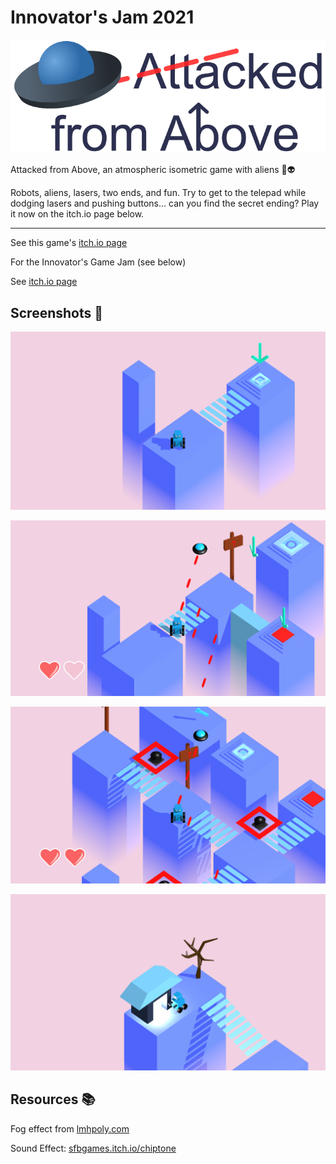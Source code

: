 # Innovator's Jam 2021

![logo](https://raw.githubusercontent.com/Zeyu-Li/innovator-jam-2021/main/Attacked%20from%20Above/Assets/Sprites/banner.png)

Attacked from Above, an atmospheric isometric game with aliens 👾👽



Robots, aliens, lasers, two ends, and fun. Try to get to the telepad while dodging lasers and pushing buttons... can you find the secret ending? Play it now on the itch.io page below.  

---

See this game's [itch.io page](https://andrewli.itch.io/attacked-from-above)



For the Innovator's Game Jam (see below) 

See [itch.io page](https://itch.io/jam/ij2021)

## Screenshots 🎥

![screen1](img/screen1.png)

![screen2](img/screen2.png)

![screen3](img/screen3.png)

![peace](img/peace.png)



## Resources 📚

Fog effect from [lmhpoly.com](https://www.lmhpoly.com/tutorials/unity-urp-tutorial-orthographic-fog-plane-shader)

Sound Effect: [sfbgames.itch.io/chiptone](https://sfbgames.itch.io/chiptone)

